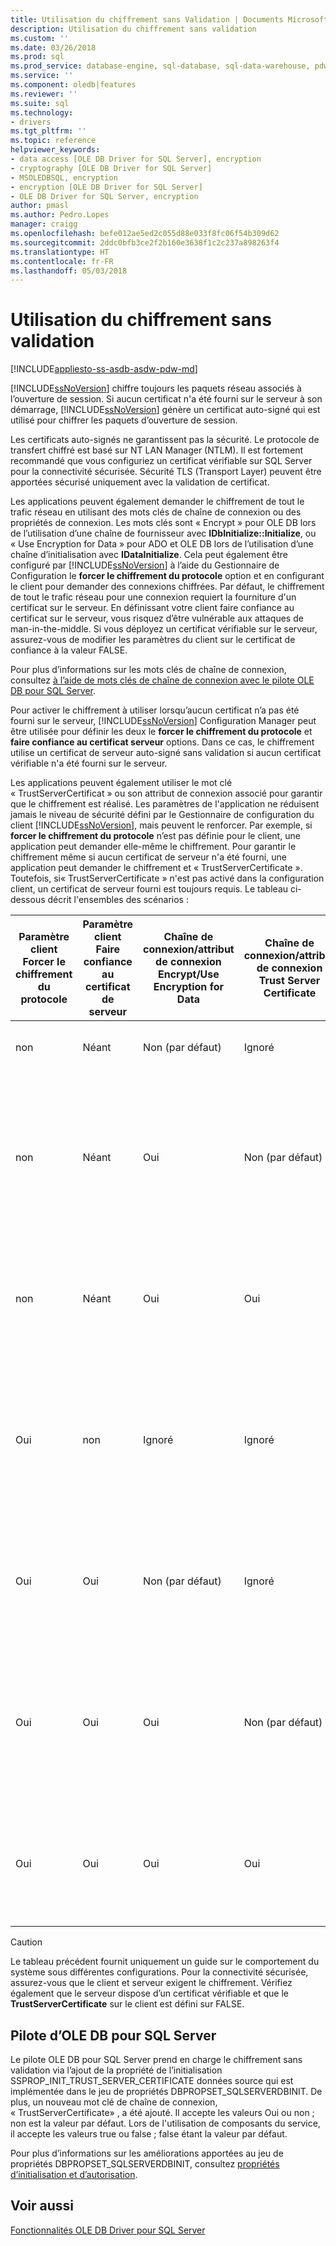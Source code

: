 ```yaml
---
title: Utilisation du chiffrement sans Validation | Documents Microsoft
description: Utilisation du chiffrement sans validation
ms.custom: ''
ms.date: 03/26/2018
ms.prod: sql
ms.prod_service: database-engine, sql-database, sql-data-warehouse, pdw
ms.service: ''
ms.component: oledb|features
ms.reviewer: ''
ms.suite: sql
ms.technology:
- drivers
ms.tgt_pltfrm: ''
ms.topic: reference
helpviewer_keywords:
- data access [OLE DB Driver for SQL Server], encryption
- cryptography [OLE DB Driver for SQL Server]
- MSOLEDBSQL, encryption
- encryption [OLE DB Driver for SQL Server]
- OLE DB Driver for SQL Server, encryption
author: pmasl
ms.author: Pedro.Lopes
manager: craigg
ms.openlocfilehash: befe012ae5ed2c055d88e033f8fc06f54b309d62
ms.sourcegitcommit: 2ddc0bfb3ce2f2b160e3638f1c2c237a898263f4
ms.translationtype: HT
ms.contentlocale: fr-FR
ms.lasthandoff: 05/03/2018
---
```

# <a name="using-encryption-without-validation"></a>Utilisation du chiffrement sans validation
[!INCLUDE[appliesto-ss-asdb-asdw-pdw-md](../../../includes/appliesto-ss-asdb-asdw-pdw-md.md)]

[!INCLUDE[ssNoVersion](../../../includes/ssnoversion-md.md)] chiffre toujours les paquets réseau associés à l’ouverture de session. Si aucun certificat n'a été fourni sur le serveur à son démarrage, [!INCLUDE[ssNoVersion](../../../includes/ssnoversion-md.md)] génère un certificat auto-signé qui est utilisé pour chiffrer les paquets d’ouverture de session.  

Les certificats auto-signés ne garantissent pas la sécurité. Le protocole de transfert chiffré est basé sur NT LAN Manager (NTLM). Il est fortement recommandé que vous configuriez un certificat vérifiable sur SQL Server pour la connectivité sécurisée. Sécurité TLS (Transport Layer) peuvent être apportées sécurisé uniquement avec la validation de certificat.

Les applications peuvent également demander le chiffrement de tout le trafic réseau en utilisant des mots clés de chaîne de connexion ou des propriétés de connexion. Les mots clés sont « Encrypt » pour OLE DB lors de l’utilisation d’une chaîne de fournisseur avec **IDbInitialize::Initialize**, ou « Use Encryption for Data » pour ADO et OLE DB lors de l’utilisation d’une chaîne d’initialisation avec **IDataInitialize**. Cela peut également être configuré par [!INCLUDE[ssNoVersion](../../../includes/ssnoversion-md.md)] à l’aide du Gestionnaire de Configuration le **forcer le chiffrement du protocole** option et en configurant le client pour demander des connexions chiffrées. Par défaut, le chiffrement de tout le trafic réseau pour une connexion requiert la fourniture d'un certificat sur le serveur. En définissant votre client faire confiance au certificat sur le serveur, vous risquez d’être vulnérable aux attaques de man-in-the-middle. Si vous déployez un certificat vérifiable sur le serveur, assurez-vous de modifier les paramètres du client sur le certificat de confiance à la valeur FALSE.

Pour plus d’informations sur les mots clés de chaîne de connexion, consultez [à l’aide de mots clés de chaîne de connexion avec le pilote OLE DB pour SQL Server](../../oledb/applications/using-connection-string-keywords-with-oledb-driver-for-sql-server.md ).  
  
 Pour activer le chiffrement à utiliser lorsqu’aucun certificat n’a pas été fourni sur le serveur, [!INCLUDE[ssNoVersion](../../../includes/ssnoversion-md.md)] Configuration Manager peut être utilisée pour définir les deux le **forcer le chiffrement du protocole** et **faire confiance au certificat serveur** options. Dans ce cas, le chiffrement utilise un certificat de serveur auto-signé sans validation si aucun certificat vérifiable n'a été fourni sur le serveur.  
  
 Les applications peuvent également utiliser le mot clé « TrustServerCertificat » ou son attribut de connexion associé pour garantir que le chiffrement est réalisé. Les paramètres de l'application ne réduisent jamais le niveau de sécurité défini par le Gestionnaire de configuration du client [!INCLUDE[ssNoVersion](../../../includes/ssnoversion-md.md)], mais peuvent le renforcer. Par exemple, si **forcer le chiffrement du protocole** n’est pas définie pour le client, une application peut demander elle-même le chiffrement. Pour garantir le chiffrement même si aucun certificat de serveur n'a été fourni, une application peut demander le chiffrement et « TrustServerCertificate ». Toutefois, si« TrustServerCertificate » n'est pas activé dans la configuration client, un certificat de serveur fourni est toujours requis. Le tableau ci-dessous décrit l'ensembles des scénarios :  
  
|Paramètre client Forcer le chiffrement du protocole|Paramètre client Faire confiance au certificat de serveur|Chaîne de connexion/attribut de connexion Encrypt/Use Encryption for Data|Chaîne de connexion/attribut de connexion Trust Server Certificate|Résultat|  
|----------------------------------------------|---------------------------------------------|------------------------------------------------------------------------------|----------------------------------------------------------------------|------------|  
|non|Néant|Non (par défaut)|Ignoré|Aucun chiffrement ne se produit.|  
|non|Néant|Oui|Non (par défaut)|Le chiffrement se produit uniquement s'il existe un certificat de serveur vérifiable ; sinon, la tentative de connexion échoue.|  
|non|Néant|Oui|Oui|Le chiffrement se produit toujours, mais peut utiliser un certificat de serveur auto-signé.|  
|Oui|non|Ignoré|Ignoré|Le chiffrement se produit uniquement s'il existe un certificat de serveur vérifiable ; sinon, la tentative de connexion échoue.|  
|Oui|Oui|Non (par défaut)|Ignoré|Le chiffrement se produit toujours, mais peut utiliser un certificat de serveur auto-signé.|  
|Oui|Oui|Oui|Non (par défaut)|Le chiffrement se produit uniquement s'il existe un certificat de serveur vérifiable ; sinon, la tentative de connexion échoue.|  
|Oui|Oui|Oui|Oui|Le chiffrement se produit toujours, mais peut utiliser un certificat de serveur auto-signé.|  
||||||

> [!CAUTION]
> Le tableau précédent fournit uniquement un guide sur le comportement du système sous différentes configurations. Pour la connectivité sécurisée, assurez-vous que le client et serveur exigent le chiffrement. Vérifiez également que le serveur dispose d’un certificat vérifiable et que le **TrustServerCertificate** sur le client est défini sur FALSE.

## <a name="ole-db-driver-for-sql-server"></a>Pilote d’OLE DB pour SQL Server 
 Le pilote OLE DB pour SQL Server prend en charge le chiffrement sans validation via l’ajout de la propriété de l’initialisation SSPROP_INIT_TRUST_SERVER_CERTIFICATE données source qui est implémentée dans le jeu de propriétés DBPROPSET_SQLSERVERDBINIT. De plus, un nouveau mot clé de chaîne de connexion, « TrustServerCertificate» , a été ajouté. Il accepte les valeurs Oui ou non ; non est la valeur par défaut. Lors de l'utilisation de composants du service, il accepte les valeurs true ou false ; false étant la valeur par défaut.  
  
 Pour plus d’informations sur les améliorations apportées au jeu de propriétés DBPROPSET_SQLSERVERDBINIT, consultez [propriétés d’initialisation et d’autorisation](../../oledb/ole-db-data-source-objects/initialization-and-authorization-properties.md).  

  
## <a name="see-also"></a>Voir aussi  
 [Fonctionnalités OLE DB Driver pour SQL Server](../../oledb/features/oledb-driver-for-sql-server-features.md)  
  
  
